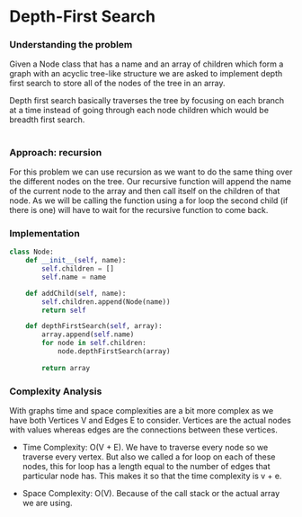 # Depth-First Search

### Understanding the problem

Given a Node class that has a name and an array of children which form a graph with an acyclic tree-like structure we are asked to implement depth first search to store all of the nodes of the tree in an array.

Depth first search basically traverses the tree by focusing on each branch at a time instead of going through each node children which would be breadth first search. 

#

### Approach: recursion

For this problem we can use recursion as we want to do the same thing over the different nodes on the tree. Our recursive function will append the name of the current node to the array and then call itself on the children of that node. As we will be calling the function using a for loop the second child (if there is one) will have to wait for the recursive function to come back.


### Implementation

```python
class Node:
    def __init__(self, name):
        self.children = []
        self.name = name

    def addChild(self, name):
        self.children.append(Node(name))
        return self

    def depthFirstSearch(self, array):
		array.append(self.name)
		for node in self.children:
			node.depthFirstSearch(array)
        
		return array
```

### Complexity Analysis

With graphs time and space complexities are a bit more complex as we have both Vertices V and Edges E to consider. Vertices are the actual nodes with values whereas edges are the connections between these vertices.

- Time Complexity: O(V + E). We have to traverse every node so we traverse every vertex. But also we called a for loop on each of these nodes, this for loop has a length equal to the number of edges that particular node has. This makes it so that the time complexity is v + e.

- Space Complexity: O(V). Because of the call stack or the actual array we are using.

#